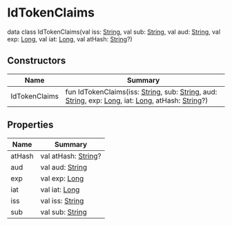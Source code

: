 # IdTokenClaims

data class IdTokenClaims(val iss: [String](https://kotlinlang.org/api/latest/jvm/stdlib/kotlin/-string/index.html), val sub: [String](https://kotlinlang.org/api/latest/jvm/stdlib/kotlin/-string/index.html), val aud: [String](https://kotlinlang.org/api/latest/jvm/stdlib/kotlin/-string/index.html), val exp: [Long](https://kotlinlang.org/api/latest/jvm/stdlib/kotlin/-long/index.html), val iat: [Long](https://kotlinlang.org/api/latest/jvm/stdlib/kotlin/-long/index.html), val atHash: [String](https://kotlinlang.org/api/latest/jvm/stdlib/kotlin/-string/index.html)?)

## Constructors

| Name          | Summary                                                                                                                                                                                                                                                                                                                                                                                                                                                                                                                                                 |
| ------------- | ------------------------------------------------------------------------------------------------------------------------------------------------------------------------------------------------------------------------------------------------------------------------------------------------------------------------------------------------------------------------------------------------------------------------------------------------------------------------------------------------------------------------------------------------------- |
| IdTokenClaims | fun IdTokenClaims(iss: [String](https://kotlinlang.org/api/latest/jvm/stdlib/kotlin/-string/index.html), sub: [String](https://kotlinlang.org/api/latest/jvm/stdlib/kotlin/-string/index.html), aud: [String](https://kotlinlang.org/api/latest/jvm/stdlib/kotlin/-string/index.html), exp: [Long](https://kotlinlang.org/api/latest/jvm/stdlib/kotlin/-long/index.html), iat: [Long](https://kotlinlang.org/api/latest/jvm/stdlib/kotlin/-long/index.html), atHash: [String](https://kotlinlang.org/api/latest/jvm/stdlib/kotlin/-string/index.html)?) |

## Properties

| Name   | Summary                                                                                       |
| ------ | --------------------------------------------------------------------------------------------- |
| atHash | val atHash: [String](https://kotlinlang.org/api/latest/jvm/stdlib/kotlin/-string/index.html)? |
| aud    | val aud: [String](https://kotlinlang.org/api/latest/jvm/stdlib/kotlin/-string/index.html)     |
| exp    | val exp: [Long](https://kotlinlang.org/api/latest/jvm/stdlib/kotlin/-long/index.html)         |
| iat    | val iat: [Long](https://kotlinlang.org/api/latest/jvm/stdlib/kotlin/-long/index.html)         |
| iss    | val iss: [String](https://kotlinlang.org/api/latest/jvm/stdlib/kotlin/-string/index.html)     |
| sub    | val sub: [String](https://kotlinlang.org/api/latest/jvm/stdlib/kotlin/-string/index.html)     |
